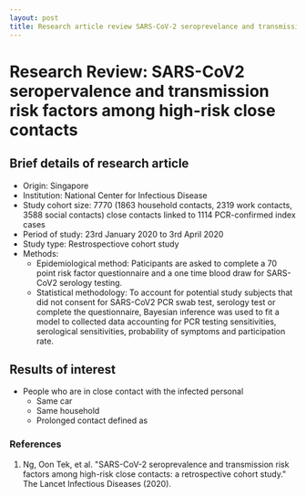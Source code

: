 ```yaml
---
layout: post
title: Research article review SARS-CoV-2 seroprevelance and transmission risk factors among high-risk close contacts a retrospective cohort study
---
```

# Research Review: SARS-CoV2 seropervalence and transmission risk factors among high-risk close contacts

## Brief details of research article
- Origin: Singapore
- Institution: National Center for Infectious Disease
- Study cohort size: 7770 (1863 household contacts, 2319 work contacts, 3588 social contacts) close contacts linked to 1114 PCR-confirmed index cases
- Period of study: 23rd January 2020 to 3rd April 2020
- Study type: Restrospectiove cohort study
- Methods:
  - Epidemiological method: Paticipants are asked to complete a 70 point risk factor questionnaire and a one time blood draw for SARS-CoV2 serology testing.
  - Statistical methodology: To account for potential study subjects that did not consent for SARS-CoV2 PCR swab test, serology test or complete the questionnaire, Bayesian inference was used to fit a model to collected data accounting for PCR testing sensitivities, serological sensitivities, probability of symptoms and participation rate.

## Results of interest
- People who are in close contact with the infected personal
  - Same car
  - Same household
  - Prolonged contact defined as

### References
1. Ng, Oon Tek, et al. "SARS-CoV-2 seroprevalence and transmission risk factors among high-risk close contacts: a retrospective cohort study." The Lancet Infectious Diseases (2020).

